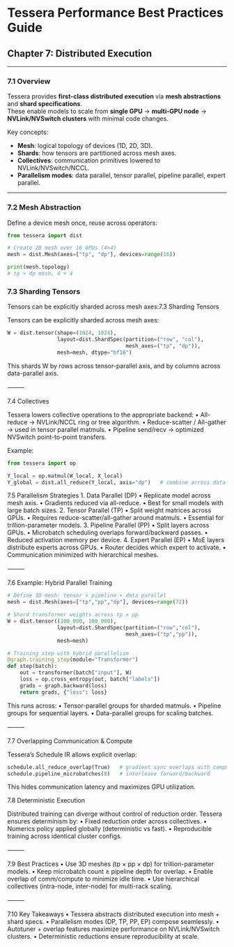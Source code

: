 
# Tessera Performance Best Practices Guide
## Chapter 7: Distributed Execution

---

### 7.1 Overview

Tessera provides **first-class distributed execution** via **mesh abstractions** and **shard specifications**.  
These enable models to scale from **single GPU** → **multi-GPU node** → **NVLink/NVSwitch clusters** with minimal code changes.

Key concepts:
- **Mesh**: logical topology of devices (1D, 2D, 3D).
- **Shards**: how tensors are partitioned across mesh axes.
- **Collectives**: communication primitives lowered to NVLink/NVSwitch/NCCL.
- **Parallelism modes**: data parallel, tensor parallel, pipeline parallel, expert parallel.

---

### 7.2 Mesh Abstraction

Define a device mesh once, reuse across operators:

```python
from tessera import dist

# Create 2D mesh over 16 GPUs (4×4)
mesh = dist.Mesh(axes=["tp", "dp"], devices=range(16))

print(mesh.topology)
# tp × dp mesh, 4 × 4

```

### 7.3 Sharding Tensors

Tensors can be explicitly sharded across mesh axes:7.3 Sharding Tensors

Tensors can be explicitly sharded across mesh axes:

```python
W = dist.tensor(shape=(1024, 1024),
                layout=dist.ShardSpec(partition=("row", "col"),
                                      mesh_axes=("tp", "dp")),
                mesh=mesh, dtype="bf16")
```


This shards W by rows across tensor-parallel axis, and by columns across data-parallel axis.

⸻

7.4 Collectives

Tessera lowers collective operations to the appropriate backend:
	•	All-reduce → NVLink/NCCL ring or tree algorithm.
	•	Reduce-scatter / All-gather → used in tensor parallel matmuls.
	•	Pipeline send/recv → optimized NVSwitch point-to-point transfers.

Example:
```python
from tessera import op

Y_local = op.matmul(W_local, X_local)
Y_global = dist.all_reduce(Y_local, axis="dp")   # combine across data-parallel axis
```
7.5 Parallelism Strategies
	1.	Data Parallel (DP)
	•	Replicate model across mesh axis.
	•	Gradients reduced via all-reduce.
	•	Best for small models with large batch sizes.
	2.	Tensor Parallel (TP)
	•	Split weight matrices across GPUs.
	•	Requires reduce-scatter/all-gather around matmuls.
	•	Essential for trillion-parameter models.
	3.	Pipeline Parallel (PP)
	•	Split layers across GPUs.
	•	Microbatch scheduling overlaps forward/backward passes.
	•	Reduced activation memory per device.
	4.	Expert Parallel (EP)
	•	MoE layers distribute experts across GPUs.
	•	Router decides which expert to activate.
	•	Communication minimized with hierarchical meshes.

⸻

7.6 Example: Hybrid Parallel Training

```python
# Define 3D mesh: tensor × pipeline × data parallel
mesh = dist.Mesh(axes=["tp","pp","dp"], devices=range(72))

# Shard transformer weights across tp × pp
W = dist.tensor((100_000, 100_000),
                layout=dist.ShardSpec(partition=("row","col"),
                                      mesh_axes=("tp","pp")),
                mesh=mesh)

# Training step with hybrid parallelism
@graph.training_step(module="Transformer")
def step(batch):
    out = transformer(batch["input"], W)
    loss = op.cross_entropy(out, batch["labels"])
    grads = graph.backward(loss)
    return grads, {"loss": loss}
```
This runs across:
	•	Tensor-parallel groups for sharded matmuls.
	•	Pipeline groups for sequential layers.
	•	Data-parallel groups for scaling batches.

⸻

7.7 Overlapping Communication & Compute

Tessera’s Schedule IR allows explicit overlap:

```python
schedule.all_reduce_overlap(True)   # gradient sync overlaps with compute
schedule.pipeline_microbatches(8)   # interleave forward/backward
```
This hides communication latency and maximizes GPU utilization.

7.8 Deterministic Execution

Distributed training can diverge without control of reduction order.
Tessera ensures determinism by:
	•	Fixed reduction order across collectives.
	•	Numerics policy applied globally (deterministic vs fast).
	•	Reproducible training across identical cluster configs.

⸻

7.9 Best Practices
	•	Use 3D meshes (tp × pp × dp) for trillion-parameter models.
	•	Keep microbatch count ≥ pipeline depth for overlap.
	•	Enable overlap of comm/compute to minimize idle time.
	•	Use hierarchical collectives (intra-node, inter-node) for multi-rack scaling.

⸻

7.10 Key Takeaways
	•	Tessera abstracts distributed execution into mesh + shard specs.
	•	Parallelism modes (DP, TP, PP, EP) compose seamlessly.
	•	Autotuner + overlap features maximize performance on NVLink/NVSwitch clusters.
	•	Deterministic reductions ensure reproducibility at scale.
